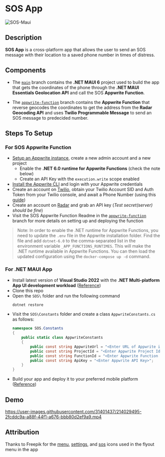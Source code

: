 # SOS App

![SOS-Maui](https://user-images.githubusercontent.com/31401437/214029540-d7256f29-561d-4135-aa4e-e958b55ab7ad.png)

## Description

**SOS App** is a cross-platform app that allows the user to send an SOS message with their location to a saved phone number in times of distress.

##  Components

* The [`main`](https://github.com/adityaoberai/SOS-MAUI) branch contains the **.NET MAUI 6** project used to build the app that gets the coordinates of the phone through the **.NET MAUI Essentials Geolocation API** and call the SOS **Appwrite Function**. 

* The [`appwrite-function`](https://github.com/adityaoberai/SOS-MAUI/tree/appwrite-function) branch contains the **Appwrite Function** that reverse geocodes the coordinates to get the address from the **Radar Geocoding API** and uses **Twilio Programmable Message** to send an SOS message to predecided number.   

## Steps To Setup

### For SOS Appwrite Function

* [Setup an Appwrite instance](https://appwrite.io/docs/installation), create a new admin account and a new project
  * Enable the **.NET 6.0 runtime for Appwrite Functions** (check the note below)
  * Create an API Key with the `execution.write` scope enabled
* [Install the Appwrite CLI](https://appwrite.io/docs/command-line#installation) and login with your Appwrite credentials
* Create an account on [Twilio](https://twilio.com), obtain your Twilio Account SID and Auth Token from your Twilio console, and await a Phone Number (using this [guide](https://support.twilio.com/hc/en-us/articles/223135247-How-to-Search-for-and-Buy-a-Twilio-Phone-Number-from-Console))
* Create an account on [Radar](https://radar.com) and grab an API key (*Test secret(server) should be fine*)
* Visit the SOS Appwrite Function Readme in the [`appwrite-function`](https://github.com/adityaoberai/SOS-MAUI/tree/appwrite-function) branch for more details on setting up and deploying the function

> Note: In order to enable the .NET runtime for Appwrite Functions, you need to update the `.env` file in the Appwrite installation folder. Find the file and add `dotnet-6.0` to the comma-separated list in the environment variable `_APP_FUNCTIONS_RUNTIMES`. This will make the .NET runtime available in Appwrite Functions. You can then load the updated configuration using the `docker-compose up -d` command.

### For .NET MAUI App

* Install latest version of **Visual Studio 2022** with the **.NET Multi-platform App UI development workload** ([Reference](https://learn.microsoft.com/en-us/dotnet/maui/get-started/installation?view=net-maui-6.0&tabs=vswin))
* Clone this repo
* Open the `SOS\` folder and run the following command
  ```sh
  dotnet restore
  ```
* Visit the `SOS\Constants` folder and create a class `AppwriteConstants.cs` as follows:
  ```csharp
  namespace SOS.Constants
  {
      public static class AppwriteConstants
      {
          public const string AppwriteUrl = "<Enter URL of Appwrite instance>"; // Enter just the URL without the functions endpoint (e.g.: https://appwrite.oberai.dev or http://localhost)
          public const string ProjectId = "<Enter Appwrite Project Id>";
          public const string FunctionId = "<Enter Appwrite Function Id>";
          public const string ApiKey = "<Enter Appwrite API Key>";
      }
  }
  ```
* Build your app and deploy it to your preferred mobile platform ([Reference](https://learn.microsoft.com/en-us/dotnet/maui/get-started/first-app?view=net-maui-6.0&tabs=vswin&pivots=devices-android))

## Demo

https://user-images.githubusercontent.com/31401437/214029495-2fcddc9a-a88f-44f1-a676-bbb80d2ef9a9.mp4

## Attribution

Thanks to Freepik for the [menu](https://www.flaticon.com/free-icon/menu_2976215), [settings](https://www.flaticon.com/free-icon/setting_2040504), and [sos](https://www.flaticon.com/free-icon/sos_2133802) icons used in the flyout menu in the app
